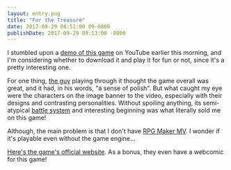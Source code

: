 ```yaml
---
layout: entry.pug
title: "For the Treasure"
date: 2017-09-29 08:51:00 09-0800
publishDate: 2017-09-29 09:13:00 -0800
---
```


I stumbled upon a [demo of this game][ftt] on YouTube earlier this morning, and I'm considering whether to download it and play it for fun or not, since it's a pretty interesting one.

For one thing, [the guy][driftwood] playing through it thought the game overall was great, and it had, in his words, "a sense of polish". But what caught my eye were the characters on the image banner to the video, especially with their designs and contrasting personalities. Without spoiling anything, its semi-atypical [battle system][ctb] and interesting beginning was what literally sold me on this game!

Although, the main problem is that I don't have [RPG Maker MV][rmmv]. I wonder if it's playable even without the game engine...

[Here's the game's official website](http://forthetreasure.com/). As a bonus, they even have a webcomic for this game!

[ftt]: https://youtu.be/U9jnB_nbJRw
[driftwood]: http://www.youtube.com/DriftwoodGamingMV
[ctb]:  http://finalfantasy.wikia.com/wiki/Battle_system#Conditional_Turn-Based_Battle
[rmmv]: https://en.wikipedia.org/wiki/RPG_Maker_MV
